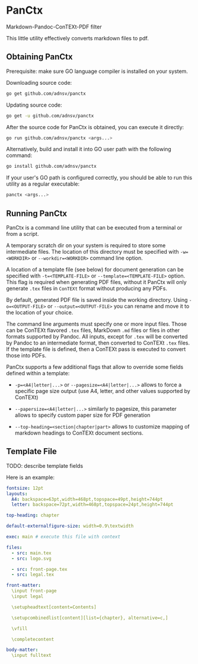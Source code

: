 # PanCtx
Markdown-Pandoc-ConTEXt-PDF filter

This little utility effectively converts markdown files to pdf. 

## Obtaining PanCtx

Prerequisite: make sure GO language compiler is installed on your system.

Downloading source code:

```sh
go get github.com/adnsv/panctx
```

Updating source code:

```sh
go get -u github.com/adnsv/panctx
```

After the source code for PanCtx is obtained, you can execute it directly:

```sh
go run github.com/adnsv/panctx <args...>
```

Alternatively, build and install it into GO user path with the following command:

```sh
go install github.com/adnsv/panctx
```

If your user's GO path is configured correctly, you should be able to run this utility as a regular executable:

```sh
panctx <args...>
```

## Running PanCtx

PanCtx is a command line utility that can be executed from a terminal or from a script.

A temporary scratch dir on your system is required to store some intermediate files. The location of this directory must be specified with `-w=<WORKDIR>` or `--workdir=<WORKDIR>` command line option.

A location of a template file (see below) for document generation can be specified with `-t=<TEMPLATE-FILE>` or `--template=<TEMPLATE-FILE>` option. This flag is required when generating PDF files, without it PanCtx will only generate `.tex` files in `ConTEXt` format without producing any PDFs.

By default, generated PDF file is saved inside the working directory. Using `-o=<OUTPUT-FILE>` or `--output=<OUTPUT-FILE>` you can rename and move it to the location of your choice.

The command line arguments must specify one or more input files. Those can be ConTEXt flavored `.tex` files, MarkDown `.md` files or files in other formats supported by Pandoc. All inputs, except for `.tex` will be converted by Pandoc to an intermediate format, then converted to ConTEXt `.tex` files. If the template file is defined, then a ConTEXt pass is executed to convert those into PDFs.

PanCtx supports a few additional flags that allow to override some fields defined within a template:

- `-p=<A4|letter|...>` or `--pagesize=<A4|letter|...>` allows to force a specific page size output (use A4, letter, and other values supported by ConTEXt)

- `--papersize=<A4|letter|...>` similarly to pagesize, this parameter allows to specify custom paper size for PDF generation

- `--top-heading=<section|chapter|part>` allows to customize mapping of markdown headings to ConTEXt document sections.

## Template File

TODO: describe template fields

Here is an example:

```yml
fontsize: 12pt
layouts:
  A4: backspace=63pt,width=468pt,topspace=49pt,height=744pt
  letter: backspace=72pt,width=468pt,topspace=24pt,height=744pt

top-heading: chapter

default-externalfigure-size: width=0.9\textwidth

exec: main # execute this file with context

files:
  - src: main.tex
  - src: logo.svg

  - src: front-page.tex
  - src: legal.tex

front-matter:
  \input front-page
  \input legal

  \setupheadtext[content=Contents]

  \setupcombinedlist[content][list={chapter}, alternative=c,]

  \vfill

  \completecontent

body-matter: 
  \input fulltext
```
